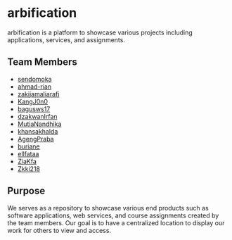 # arbification

arbification is a platform to showcase various projects including applications, services, and assignments.

## Team Members

- [sendomoka](https://github.com/sendomoka)
- [ahmad-rian](https://github.com/ahmad-rian)
- [zakijamaliarafi](https://github.com/zakijamaliarafi)  
- [KangJ0n0](https://github.com/KangJ0n0)
- [bagusws17](https://github.com/bagusws17)
- [dzakwanIrfan](https://github.com/dzakwanIrfan)
- [MutiaNandhika](https://github.com/MutiaNandhika)
- [khansakhalda](https://github.com/khansakhalda)
- [AgengPraba](https://github.com/AgengPraba)
- [buriane](https://github.com/buriane)
- [ellfataa](https://github.com/ellfataa)
- [ZiaKfa](https://github.com/ZiaKfa)
- [Zkki218](https://github.com/Zkki218)

## Purpose

We serves as a repository to showcase various end products such as software applications, web services, and course assignments created by the team members. Our goal is to have a centralized location to display our work for others to view and access.
